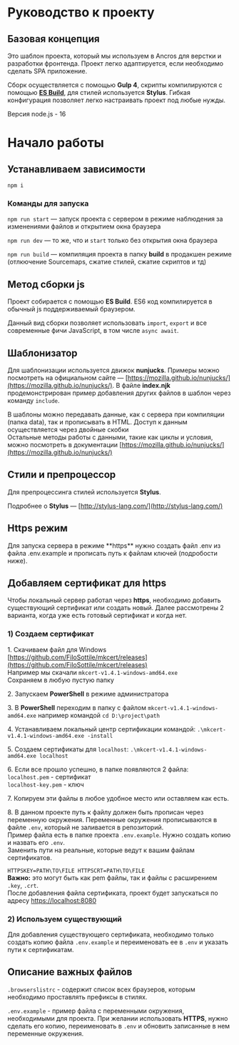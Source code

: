 # Руководство к проекту

## Базовая концепция

Это шаблон проекта, который мы используем в Ancros для верстки и разработки фронтенда. 
Проект легко адаптируется, если необходимо сделать SPA приложение.

Сборк осуществляется с помощью **Gulp 4**, скрипты компилируются с помощью **[ES Build](https://github.com/evanw/esbuild)**, для стилей используется **Stylus**. Гибкая конфигурация позволяет легко настраивать проект под любые нужды.

Версия node.js - 16

# Начало работы

## Устанавливаем зависимости

`npm i`

### Команды для запуска

`npm run start` — запуск проекта с сервером в режиме наблюдения за изменениями файлов и открытием окна браузера

`npm run dev` — то же, что и `start` только без открытия окна браузера

`npm run build` — компиляция проекта в папку **build** в продакшен режиме (отлкючение Sourcemaps, сжатие стилей, сжатие скриптов и тд)


## Метод сборки js

Проект собирается с помощью **ES Build**. ES6 код компилируется в обычный js поддерживаемый браузером.

Данный вид сборки позволяет использовать `import`, `export` и все современные фичи JavaScript, в том числе `async await`. 

## Шаблонизатор

Для шаблонизации используется движок **nunjucks**. Примеры можно посмотреть на официальном сайте — [https://mozilla.github.io/nunjucks/](https://mozilla.github.io/nunjucks/). В файле **index.njk** продемонстрирован пример добавления других файлов в шаблон через команду `include`.

В шаблоны можно передавать данные, как с сервера при компиляции (папка data), так и прописывать в HTML.
Доступ к данным осуществляется через двойные скобки  
Остальные методы работы с данными, такие как циклы и условия, можно посмотреть в документации [https://mozilla.github.io/nunjucks/](https://mozilla.github.io/nunjucks/)

## Стили и препроцессор

Для препроцессинга стилей используется **Stylus**. 

Подробнее о **Stylus** — [http://stylus-lang.com/](http://stylus-lang.com/)

## Https режим

Для запуска сервера в режиме \*\*https\*\* нужно создать файл .env из файла .env.example и прописать путь к файлам ключей (подробости ниже).

## Добавляем сертификат для https

Чтобы локальный сервер работал через **https**, необходимо добавить существующий сертификат или создать новый. Далее рассмотрены 2 варианта, когда уже есть готовый сертификат и когда нет.

### 1) Создаем сертификат

1\. Скачиваем файл для Windows [https://github.com/FiloSottile/mkcert/releases](https://github.com/FiloSottile/mkcert/releases)  
Например мы скачали `mkcert-v1.4.1-windows-amd64.exe`  
Сохраняем в любую пустую папку

2\. Запускаем **PowerShell** в режиме администратора

3\. В **PowerShell** переходим в папку с файлом `mkcert-v1.4.1-windows-amd64.exe` например командой `cd D:\project\path`

4\. Устанавливаем локальный центр сертификации командой: `.\mkcert-v1.4.1-windows-amd64.exe -install`

5\. Создаем сертификаты для `localhost`: `.\mkcert-v1.4.1-windows-amd64.exe localhost`

6\. Если все прошло успешно, в папке появляются 2 файла:  
`localhost.pem` - сертификат  
`localhost-key.pem` - ключ  

7\. Копируем эти файлы в любое удобное место или оставляем как есть.

8\. В данном проекте путь к файлу должен быть прописан через переменную окружения. Переменные окружения прописываются в файле `.env`, который не заливается в репозиторий.  
Пример файла есть в папке проекта `.env.example`. Нужно создать копию и назвать его `.env`.  
Заменить пути на реальные, которые ведут к вашим файлам сертификатов.

`HTTPSKEY=PATH\TO\FILE HTTPSCRT=PATH\TO\FILE`  
**Важно:** это могут быть как pem файлы, так и файлы с расширением `.key`, `.crt`.  
После добавления файла сертификата, проект будет запускаться по адресу [https://localhost:8080](https://localhost:8080)

### 2) Используем существующий

Для добавления существующего сертификата, необходимо только создать копию файла `.env.example` и переименовать ее в `.env` и указать пути к сертификатам.

## Описание важных файлов

`.browserslistrc` - содержит список всех браузеров, которым необходимо проставлять префиксы в стилях.

`.env.example` - пример файла с переменными окружения, необходимыми для проекта. При желании использовать **HTTPS**, нужно сделать его копию, переименовать в `.env` и обновить записанные в нем переменные окружения.